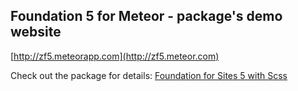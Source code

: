 ## Foundation 5 for Meteor - package's demo website

[http://zf5.meteorapp.com](http://zf5.meteor.com)

Check out the package for details: [Foundation for Sites 5 with Scss](https://atmospherejs.com/juliancwirko/zf5)